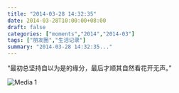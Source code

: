```yaml
---
title: "2014-03-28 14:32:35"
date: 2014-03-28T10:00:00+08:00
draft: false
categories: ["moments","2014","2014-03"]
tags: ["朋友圈","生活记录"]
summary: "2014-03-28 14:32:35..."
---
```


“最初总坚持自以为是的缘分，最后才顺其自然看花开无声。”

![Media 1](/Moments/photos/2014-03-28/201403281432350.jpg)

